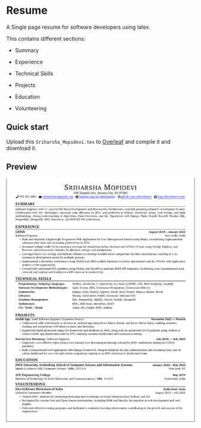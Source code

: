 # Resume

A Single page resume for software developers using latex.

This contains different sections:

- Summary

- Experience

- Technical Skills

- Projects

- Education

- Volunteering

## Quick start

Upload this `Sriharsha_Mopidevi.tex` to [Overleaf](https://www.overleaf.com/) and compile it and download it.

## Preview

![Sriharsha_Mopidevi_preview](Sriharsha_Mopidevi_preview.png)
